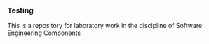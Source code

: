 ### Testing
This is a repository for laboratory work in the discipline of Software Engineering Components
